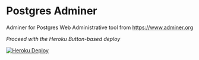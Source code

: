 # Postgres Adminer
Adminer for Postgres Web Administrative tool from https://www.adminer.org

*Proceed with the Heroku Button-based deploy*

[![Heroku Deploy](https://www.herokucdn.com/deploy/button.png)](https://heroku.com/deploy?template=https://github.com/herokumx/pgadminer)
